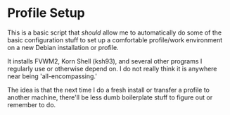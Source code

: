 # Profile Setup
This is a basic script that *should* allow me to automatically do some of the
basic configuration stuff to set up a comfortable profile/work environment on
a new Debian installation or profile.

It installs FVWM2, Korn Shell (ksh93), and several other programs I regularly
use or otherwise depend on. I do not really think it is anywhere near being
'all-encompassing.'

The idea is that the next time I do a fresh install or transfer a profile to
another machine, there'll be less dumb boilerplate stuff to figure out or
remember to do.

